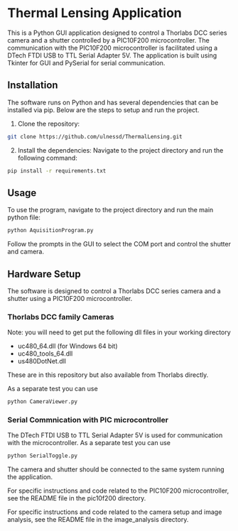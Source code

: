 # Thermal Lensing Application

This is a Python GUI application designed to control a Thorlabs DCC series camera and a shutter controlled by a PIC10F200 microcontroller. The communication with the PIC10F200 microcontroller is facilitated using a DTech FTDI USB to TTL Serial Adapter 5V. The application is built using Tkinter for GUI and PySerial for serial communication.

## Installation

The software runs on Python and has several dependencies that can be installed via pip. Below are the steps to setup and run the project.

1. Clone the repository:

```bash
git clone https://github.com/ulnessd/ThermalLensing.git
```
2. Install the dependencies:
Navigate to the project directory and run the following command:

```bash
pip install -r requirements.txt
```

## Usage
To use the program, navigate to the project directory and run the main python file:

```bash
python AquisitionProgram.py
```

Follow the prompts in the GUI to select the COM port and control the shutter and camera.

## Hardware Setup
The software is designed to control a Thorlabs DCC series camera and a shutter using a PIC10F200 microcontroller.

### Thorlabs DCC family Cameras
Note: you will need to get put the following dll files in your working directory
 - uc480_64.dll (for Windows 64 bit)
 - uc480_tools_64.dll
 - us480DotNet.dll

These are in this repository but also available from Thorlabs directly.

As a separate test you can use
```bash
python CameraViewer.py
```

### Serial Commnication with PIC microcontroller
The DTech FTDI USB to TTL Serial Adapter 5V is used for communication with the microcontroller.
As a separate test you can use
```bash
python SerialToggle.py
```

The camera and shutter should be connected to the same system running the application.

For specific instructions and code related to the PIC10F200 microcontroller, see the README file in the pic10f200 directory.

For specific instructions and code related to the camera setup and image analysis, see the README file in the image_analysis directory.
